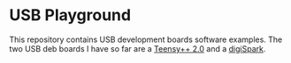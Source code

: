 # USB Playground

This repository contains USB development boards software examples. The two
USB deb boards I have so far are a [Teensy++
2.0](https://www.pjrc.com/store/teensypp.html) and a
[digiSpark](http://digistump.com/products/1).
